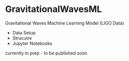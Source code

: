 # GravitationalWavesML
Gravitational Waves Machine Learning Model (LIGO Data)

+ Data Setup
+ Strucutre
+ Jupyter Notebooks 

currently in prep - to be published soon
